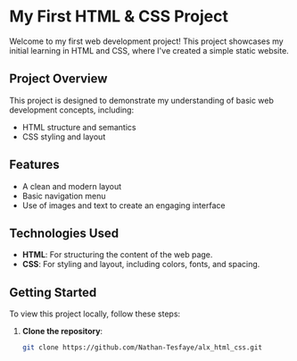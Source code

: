 # My First HTML & CSS Project

Welcome to my first web development project! This project showcases my initial learning in HTML and CSS, where I've created a simple static website.

## Project Overview

This project is designed to demonstrate my understanding of basic web development concepts, including:

- HTML structure and semantics
- CSS styling and layout

## Features

- A clean and modern layout
- Basic navigation menu
- Use of images and text to create an engaging interface

## Technologies Used

- **HTML**: For structuring the content of the web page.
- **CSS**: For styling and layout, including colors, fonts, and spacing.

## Getting Started

To view this project locally, follow these steps:

1. **Clone the repository**:
   ```bash
   git clone https://github.com/Nathan-Tesfaye/alx_html_css.git

